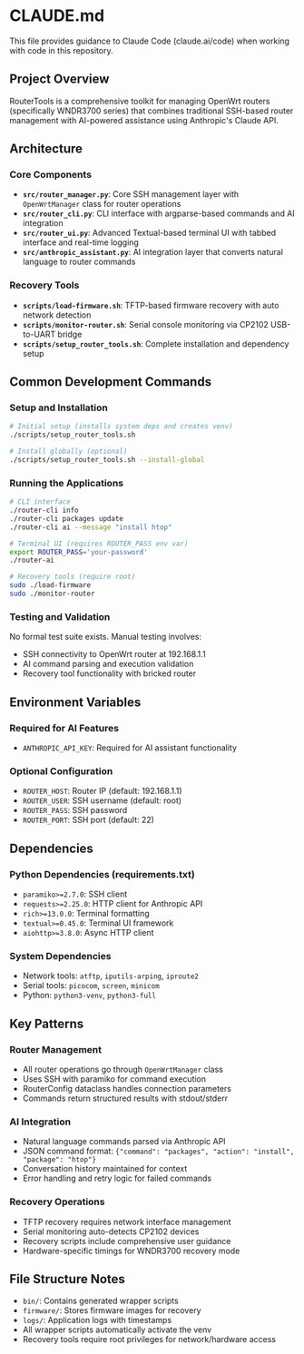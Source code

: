 # CLAUDE.md

This file provides guidance to Claude Code (claude.ai/code) when working with code in this repository.

## Project Overview

RouterTools is a comprehensive toolkit for managing OpenWrt routers (specifically WNDR3700 series) that combines traditional SSH-based router management with AI-powered assistance using Anthropic's Claude API.

## Architecture

### Core Components
- **`src/router_manager.py`**: Core SSH management layer with `OpenWrtManager` class for router operations
- **`src/router_cli.py`**: CLI interface with argparse-based commands and AI integration
- **`src/router_ui.py`**: Advanced Textual-based terminal UI with tabbed interface and real-time logging
- **`src/anthropic_assistant.py`**: AI integration layer that converts natural language to router commands

### Recovery Tools
- **`scripts/load-firmware.sh`**: TFTP-based firmware recovery with auto network detection
- **`scripts/monitor-router.sh`**: Serial console monitoring via CP2102 USB-to-UART bridge
- **`scripts/setup_router_tools.sh`**: Complete installation and dependency setup

## Common Development Commands

### Setup and Installation
```bash
# Initial setup (installs system deps and creates venv)
./scripts/setup_router_tools.sh

# Install globally (optional)
./scripts/setup_router_tools.sh --install-global
```

### Running the Applications
```bash
# CLI interface
./router-cli info
./router-cli packages update
./router-cli ai --message "install htop"

# Terminal UI (requires ROUTER_PASS env var)
export ROUTER_PASS='your-password'
./router-ai

# Recovery tools (require root)
sudo ./load-firmware
sudo ./monitor-router
```

### Testing and Validation
No formal test suite exists. Manual testing involves:
- SSH connectivity to OpenWrt router at 192.168.1.1
- AI command parsing and execution validation
- Recovery tool functionality with bricked router

## Environment Variables

### Required for AI Features
- `ANTHROPIC_API_KEY`: Required for AI assistant functionality

### Optional Configuration
- `ROUTER_HOST`: Router IP (default: 192.168.1.1)
- `ROUTER_USER`: SSH username (default: root)
- `ROUTER_PASS`: SSH password
- `ROUTER_PORT`: SSH port (default: 22)

## Dependencies

### Python Dependencies (requirements.txt)
- `paramiko>=2.7.0`: SSH client
- `requests>=2.25.0`: HTTP client for Anthropic API
- `rich>=13.0.0`: Terminal formatting
- `textual>=0.45.0`: Terminal UI framework
- `aiohttp>=3.8.0`: Async HTTP client

### System Dependencies
- Network tools: `atftp`, `iputils-arping`, `iproute2`
- Serial tools: `picocom`, `screen`, `minicom`
- Python: `python3-venv`, `python3-full`

## Key Patterns

### Router Management
- All router operations go through `OpenWrtManager` class
- Uses SSH with paramiko for command execution
- RouterConfig dataclass handles connection parameters
- Commands return structured results with stdout/stderr

### AI Integration
- Natural language commands parsed via Anthropic API
- JSON command format: `{"command": "packages", "action": "install", "package": "htop"}`
- Conversation history maintained for context
- Error handling and retry logic for failed commands

### Recovery Operations
- TFTP recovery requires network interface management
- Serial monitoring auto-detects CP2102 devices
- Recovery scripts include comprehensive user guidance
- Hardware-specific timings for WNDR3700 recovery mode

## File Structure Notes

- `bin/`: Contains generated wrapper scripts
- `firmware/`: Stores firmware images for recovery
- `logs/`: Application logs with timestamps
- All wrapper scripts automatically activate the venv
- Recovery tools require root privileges for network/hardware access